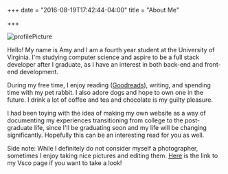 +++
date = "2016-08-19T17:42:44-04:00"
title = "About Me"

+++

![profilePicture](/amyshi.JPG)

Hello! My name is Amy and I am a fourth year student at the University of Virginia. I'm studying computer science and aspire to be a full stack developer after I graduate, as I have 
an interest in both back-end and front-end development. 


During my free time, I enjoy reading ([Goodreads](http://www.goodreads.com/user/show/33768610-amy)), writing, and spending time with my pet rabbit. I also adore
dogs and hope to own one in the future. I drink a lot of coffee and tea and chocolate is my guilty pleasure. 

I had been toying with the idea of making my own website as a way of documenting my experiences transitioning from college to the post-graduate life, since I'll be graduating
soon and my life will be changing significantly. Hopefully this can be an interesting read for you as well.

Side note: While I definitely do not consider myself a photographer, sometimes I enjoy taking nice pictures and editing them. [Here](https://plaidshirtdays.vsco.co) is the link to my Vsco page if you want to take a look! 